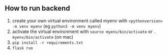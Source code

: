 ## How to run backend
1. create your own virtual environment called myenv with `<pythonversion> -m venv myenv` (eg `python3 -m venv myenv`)
2. activate the virtual environment with `source myenv/bin/activate` or `. myenv/bin/activate` (on mac)
3. `pip install -r requirements.txt`
4. `flask run`